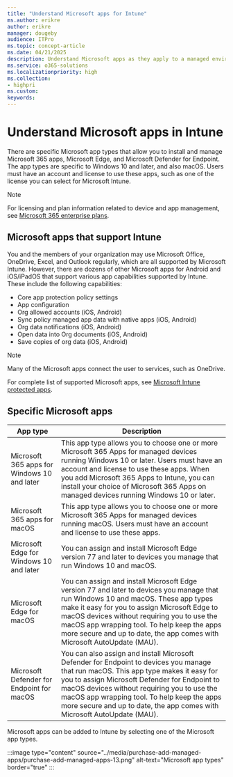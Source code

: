 ```yaml
---
title: "Understand Microsoft apps for Intune"
ms.author: erikre
author: erikre
manager: dougeby
audience: ITPro
ms.topic: concept-article
ms.date: 04/21/2025
description: Understand Microsoft apps as they apply to a managed environment.
ms.service: o365-solutions
ms.localizationpriority: high
ms.collection:
- highpri
ms.custom:
keywords:
---
```


# Understand Microsoft apps in Intune

There are specific Microsoft app types that allow you to install and manage Microsoft 365 apps, Microsoft Edge, and Microsoft Defender for Endpoint. The app types are specific to Windows 10 and later, and also macOS. Users must have an account and license to use these apps, such as one of the license you can select for Microsoft Intune.

> [!NOTE]
> For licensing and plan information related to device and app management, see [Microsoft 365 enterprise plans](/microsoft-365/enterprise).

## Microsoft apps that support Intune

You and the members of your organization may use Microsoft Office, OneDrive, Excel, and Outlook regularly, which are all supported by Microsoft Intune. However, there are dozens of other Microsoft apps for Android and iOS/iPadOS that support various app capabilities supported by Intune. These include the following capabilities:
- Core app protection policy settings
- App configuration
- Org allowed accounts (iOS, Android)
- Sync policy managed app data with native apps (iOS, Android)
- Org data notifications (iOS, Android)
- Open data into Org documents (iOS, Android)
- Save copies of org data (iOS, Android)

> [!NOTE]
> Many of the Microsoft apps connect the user to services, such as OneDrive. 

For complete list of supported Microsoft apps, see [Microsoft Intune protected apps](/mem/intune/apps/apps-supported-intune-apps).

## Specific Microsoft apps

| App type | Description |
|---|---|
| Microsoft 365 apps for Windows 10 and later | This app type allows you to choose one or more Microsoft 365 Apps for managed devices running Windows 10 or later. Users must have an account and license to use these apps. When you add Microsoft 365 Apps to Intune, you can install your choice of Microsoft 365 Apps on managed devices running Windows 10 or later.  |
| Microsoft 365 apps for macOS | This app type allows you to choose one or more Microsoft 365 Apps for managed devices running macOS. Users must have an account and license to use these apps. |
| Microsoft Edge for Windows 10 and later |  You can assign and install Microsoft Edge version 77 and later to devices you manage that run Windows 10 and macOS. |
| Microsoft Edge for macOS|  You can assign and install Microsoft Edge version 77 and later to devices you manage that run Windows 10 and macOS. These app types make it easy for you to assign Microsoft Edge to macOS devices without requiring you to use the macOS app wrapping tool. To help keep the apps more secure and up to date, the app comes with Microsoft AutoUpdate (MAU). |
| Microsoft Defender for Endpoint for macOS | You can also assign and install Microsoft Defender for Endpoint to devices you manage that run macOS. This app type makes it easy for you to assign Microsoft Defender for Endpoint to macOS devices without requiring you to use the macOS app wrapping tool. To help keep the apps more secure and up to date, the app comes with Microsoft AutoUpdate (MAU). |

Microsoft apps can be added to Intune by selecting one of the Microsoft app types.

:::image type="content" source="../media/purchase-add-managed-apps/purchase-add-managed-apps-13.png" alt-text="Microsoft app types" border="true" :::
 